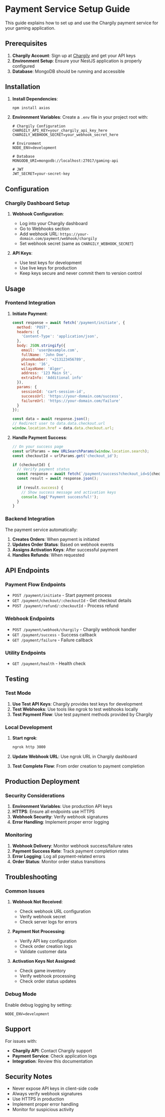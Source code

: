 # Payment Service Setup Guide

This guide explains how to set up and use the Chargily payment service for your gaming application.

## Prerequisites

1. **Chargily Account**: Sign up at [Chargily](https://chargily.com) and get your API keys
2. **Environment Setup**: Ensure your NestJS application is properly configured
3. **Database**: MongoDB should be running and accessible

## Installation

1. **Install Dependencies**:
   ```bash
   npm install axios
   ```

2. **Environment Variables**:
   Create a `.env` file in your project root with:
   ```env
   # Chargily Configuration
   CHARGILY_API_KEY=your_chargily_api_key_here
   CHARGILY_WEBHOOK_SECRET=your_webhook_secret_here
   
   # Environment
   NODE_ENV=development
   
   # Database
   MONGODB_URI=mongodb://localhost:27017/gaming-api
   
   # JWT
   JWT_SECRET=your-secret-key
   ```

## Configuration

### Chargily Dashboard Setup

1. **Webhook Configuration**:
   - Log into your Chargily dashboard
   - Go to Webhooks section
   - Add webhook URL: `https://your-domain.com/payment/webhook/chargily`
   - Set webhook secret (same as `CHARGILY_WEBHOOK_SECRET`)

2. **API Keys**:
   - Use test keys for development
   - Use live keys for production
   - Keep keys secure and never commit them to version control

## Usage

### Frontend Integration

1. **Initiate Payment**:
   ```javascript
   const response = await fetch('/payment/initiate', {
     method: 'POST',
     headers: {
       'Content-Type': 'application/json',
     },
     body: JSON.stringify({
       email: 'user@example.com',
       fullName: 'John Doe',
       phoneNumber: '+213123456789',
       wilaya: '16',
       wilayaName: 'Alger',
       address: '123 Main St',
       extraInfo: 'Additional info'
     }),
     params: {
       sessionId: 'cart-session-id',
       successUrl: 'https://your-domain.com/success',
       failureUrl: 'https://your-domain.com/failure'
     }
   });

   const data = await response.json();
   // Redirect user to data.data.checkout.url
   window.location.href = data.data.checkout.url;
   ```

2. **Handle Payment Success**:
   ```javascript
   // On your success page
   const urlParams = new URLSearchParams(window.location.search);
   const checkoutId = urlParams.get('checkout_id');
   
   if (checkoutId) {
     // Verify payment status
     const response = await fetch(`/payment/success?checkout_id=${checkoutId}`);
     const result = await response.json();
     
     if (result.success) {
       // Show success message and activation keys
       console.log('Payment successful!');
     }
   }
   ```

### Backend Integration

The payment service automatically:

1. **Creates Orders**: When payment is initiated
2. **Updates Order Status**: Based on webhook events
3. **Assigns Activation Keys**: After successful payment
4. **Handles Refunds**: When requested

## API Endpoints

### Payment Flow Endpoints

- `POST /payment/initiate` - Start payment process
- `GET /payment/checkout/:checkoutId` - Get checkout details
- `POST /payment/refund/:checkoutId` - Process refund

### Webhook Endpoints

- `POST /payment/webhook/chargily` - Chargily webhook handler
- `GET /payment/success` - Success callback
- `GET /payment/failure` - Failure callback

### Utility Endpoints

- `GET /payment/health` - Health check

## Testing

### Test Mode

1. **Use Test API Keys**: Chargily provides test keys for development
2. **Test Webhooks**: Use tools like ngrok to test webhooks locally
3. **Test Payment Flow**: Use test payment methods provided by Chargily

### Local Development

1. **Start ngrok**:
   ```bash
   ngrok http 3000
   ```

2. **Update Webhook URL**: Use ngrok URL in Chargily dashboard
3. **Test Complete Flow**: From order creation to payment completion

## Production Deployment

### Security Considerations

1. **Environment Variables**: Use production API keys
2. **HTTPS**: Ensure all endpoints use HTTPS
3. **Webhook Security**: Verify webhook signatures
4. **Error Handling**: Implement proper error logging

### Monitoring

1. **Webhook Delivery**: Monitor webhook success/failure rates
2. **Payment Success Rate**: Track payment completion rates
3. **Error Logging**: Log all payment-related errors
4. **Order Status**: Monitor order status transitions

## Troubleshooting

### Common Issues

1. **Webhook Not Received**:
   - Check webhook URL configuration
   - Verify webhook secret
   - Check server logs for errors

2. **Payment Not Processing**:
   - Verify API key configuration
   - Check order creation logs
   - Validate customer data

3. **Activation Keys Not Assigned**:
   - Check game inventory
   - Verify webhook processing
   - Check order status updates

### Debug Mode

Enable debug logging by setting:
```env
NODE_ENV=development
```

## Support

For issues with:
- **Chargily API**: Contact Chargily support
- **Payment Service**: Check application logs
- **Integration**: Review this documentation

## Security Notes

- Never expose API keys in client-side code
- Always verify webhook signatures
- Use HTTPS in production
- Implement proper error handling
- Monitor for suspicious activity
